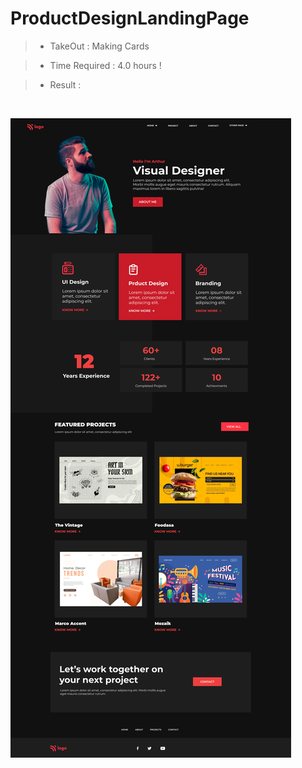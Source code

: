 # ProductDesignLandingPage

> - TakeOut : Making Cards

> - Time Required : 4.0 hours !

> - Result :

<br>

![Result](ProductDesignLandingPage.png)